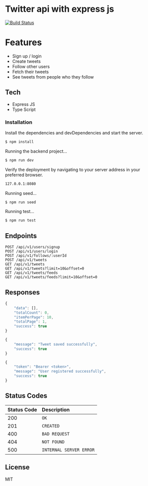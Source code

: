 # Twitter api with express js

[![Build Status](https://travis-ci.org/joemccann/dillinger.svg?branch=master)](https://travis-ci.org/joemccann/dillinger)

# Features

  - Sign up / login
  - Create tweets
  - Follow other users
  - Fetch their tweets
  - See tweets from people who they follow
 
## Tech
* Express JS
* Type Script

### Installation
Install the dependencies and devDependencies and start the server.
```sh
$ npm install
```
Running the backend project...

```sh
$ npm run dev
```
Verify the deployment by navigating to your server address in your preferred browser.

```sh
127.0.0.1:8080
```
Running seed...
```sh
$ npm run seed
```

Running test...
```sh
$ npm run test
```


## Endpoints

```http
POST /api/v1/users/signup
POST /api/v1/users/login
POST /api/v1/follows/:userId
POST /api/v1/tweets
GET /api/v1/tweets
GET /api/v1/tweets?limit=10&offset=0
GET /api/v1/tweets/feeds
GET /api/v1/tweets/feeds?limit=10&offset=0
```
## Responses

```javascript
{
    "data": [],
    "totalCount": 0,
    "itemPerPage": 10,
    "totalPage": 1,
    "success": true
}
```

```javascript
{
    "message": "Tweet saved successfully",
    "success": true
}
```

```javascript
{
    "token": "Bearer <token>",
    "message": "User registered successfully",
    "success": true
}
```

## Status Codes


| Status Code | Description |
| :--- | :--- |
| 200 | `OK` |
| 201 | `CREATED` |
| 400 | `BAD REQUEST` |
| 404 | `NOT FOUND` |
| 500 | `INTERNAL SERVER ERROR` |

License
----

MIT
